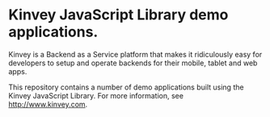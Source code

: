 # Kinvey JavaScript Library demo applications.

Kinvey is a Backend as a Service platform that makes it ridiculously easy for developers to setup and operate backends for their mobile, tablet and web apps.

This repository contains a number of demo applications built using the Kinvey JavaScript Library. For more information, see http://www.kinvey.com.